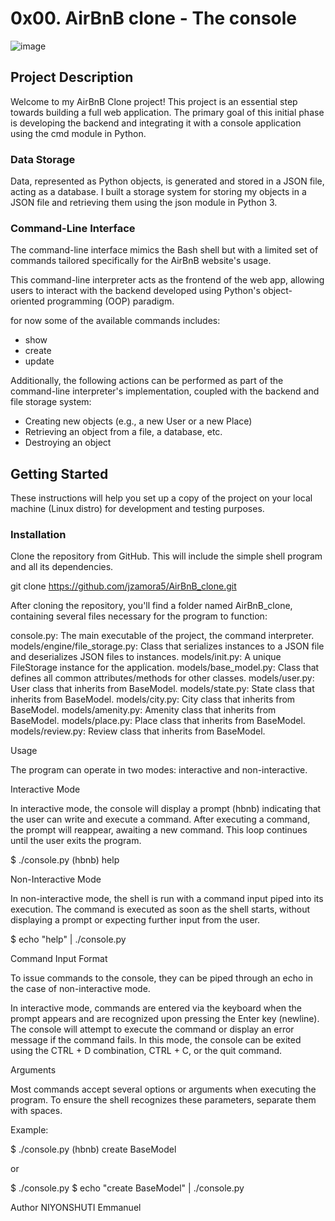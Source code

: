 # 0x00. AirBnB clone - The console
![image](https://github.com/EmmanuelNiyonshuti/AirBnB_clone/assets/142030687/9985dc8f-5826-4763-82f2-0d8688a44cb6)

## Project Description

Welcome to my AirBnB Clone project! This project is an essential step towards building a full web application. The primary goal of this initial phase is developing the backend and integrating it with a console application using the cmd module in Python.

### Data Storage

Data, represented as Python objects, is generated and stored in a JSON file, acting as a database. I built a storage system for storing my objects in a JSON file and retrieving them using the json module in Python 3.

### Command-Line Interface

The command-line interface mimics the Bash shell but with a limited set of commands tailored specifically for the AirBnB website's usage.

This command-line interpreter acts as the frontend of the web app, allowing users to interact with the backend developed using Python's object-oriented programming (OOP) paradigm.

for now some of the available commands includes:

- show
- create
- update

Additionally, the following actions can be performed as part of the command-line interpreter's implementation, coupled with the backend and file storage system:

- Creating new objects (e.g., a new User or a new Place)
- Retrieving an object from a file, a database, etc.
- Destroying an object

## Getting Started

These instructions will help you set up a copy of the project on your local machine (Linux distro) for development and testing purposes.

### Installation

Clone the repository from GitHub. This will include the simple shell program and all its dependencies.

git clone https://github.com/jzamora5/AirBnB_clone.git

After cloning the repository, you'll find a folder named AirBnB_clone, containing several files necessary for the program to function:

console.py: The main executable of the project, the command interpreter.
models/engine/file_storage.py: Class that serializes instances to a JSON file and deserializes JSON files to instances.
models/init.py: A unique FileStorage instance for the application.
models/base_model.py: Class that defines all common attributes/methods for other classes.
models/user.py: User class that inherits from BaseModel.
models/state.py: State class that inherits from BaseModel.
models/city.py: City class that inherits from BaseModel.
models/amenity.py: Amenity class that inherits from BaseModel.
models/place.py: Place class that inherits from BaseModel.
models/review.py: Review class that inherits from BaseModel.

Usage

The program can operate in two modes: interactive and non-interactive.

Interactive Mode

In interactive mode, the console will display a prompt (hbnb) indicating that the user can write and execute a command. After executing a command, the prompt will reappear, awaiting a new command. This loop continues until the user exits the program.

$ ./console.py
(hbnb) help

Non-Interactive Mode

In non-interactive mode, the shell is run with a command input piped into its execution. The command is executed as soon as the shell starts, without displaying a prompt or expecting further input from the user.

$ echo "help" | ./console.py

Command Input Format

To issue commands to the console, they can be piped through an echo in the case of non-interactive mode.

In interactive mode, commands are entered via the keyboard when the prompt appears and are recognized upon pressing the Enter key (newline). The console will attempt to execute the command or display an error message if the command fails. In this mode, the console can be exited using the CTRL + D combination, CTRL + C, or the quit command.

Arguments

Most commands accept several options or arguments when executing the program. To ensure the shell recognizes these parameters, separate them with spaces.

Example:

$ ./console.py
(hbnb) create BaseModel

or

$ ./console.py
$ echo "create BaseModel" | ./console.py

Author
NIYONSHUTI Emmanuel
